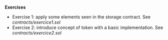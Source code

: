 
**Exercises**
* Exercise 1: apply some elements seen in the storage contract. See *contracts/exercice1.sol*
* Exercise 2: introduce concept of token with a basic implementation. See *contracts/exercice2.sol*